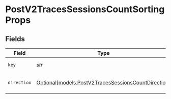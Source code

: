 # PostV2TracesSessionsCountSortingProps


## Fields

| Field                                                                                                  | Type                                                                                                   | Required                                                                                               | Description                                                                                            |
| ------------------------------------------------------------------------------------------------------ | ------------------------------------------------------------------------------------------------------ | ------------------------------------------------------------------------------------------------------ | ------------------------------------------------------------------------------------------------------ |
| `key`                                                                                                  | *str*                                                                                                  | :heavy_check_mark:                                                                                     | The path to sort by                                                                                    |
| `direction`                                                                                            | [Optional[models.PostV2TracesSessionsCountDirection]](../models/postv2tracessessionscountdirection.md) | :heavy_minus_sign:                                                                                     | The direction to sort by                                                                               |